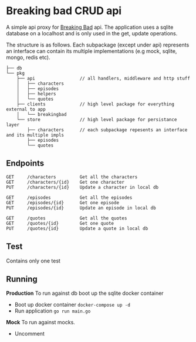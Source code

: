 # Breaking bad CRUD api

A simple api proxy for [Breaking Bad](https://breakingbadapi.com/documentation) api. The application uses a sqlite database on a localhost and is only used in the get, update operations. 

The structure is as follows. Each subpackage (except under api) represents an interface can contain its multiple implementations (e.g mock, sqlite, mongo, redis etc). 

```
├── db
└── pkg
    ├── api                 // all handlers, middleware and http stuff
    │   ├── characters
    │   ├── episodes
    │   ├── helpers
    │   └── quotes
    ├── clients             // high level package for everything external to app
    │   └── breakingbad
    └── store               // high level package for persistance layer
        ├── characters      // each subpackage repesents an interface and its multiple impls
        ├── episodes
        └── quotes
```

## Endpoints
```
GET     /characters         Get all the characters
GET     /characters/{id}    Get one character
PUT     /characters/{id}    Update a character in local db

GET     /episodes           Get all the episodes
GET     /episodes/{id}      Get one episode
PUT     /episodes/{id}      Update an episode in local db

GET     /quotes             Get all the quotes
GET     /quotes/{id}        Get one quote
PUT     /quotes/{id}        Update a quote in local db
```

## Test
Contains only one test

## Running

__Production__ To run against db boot up the sqlite docker container
- Boot up docker container `docker-compose up -d`
- Run application `go run main.go`


__Mock__ To run against mocks.
- Uncomment 
